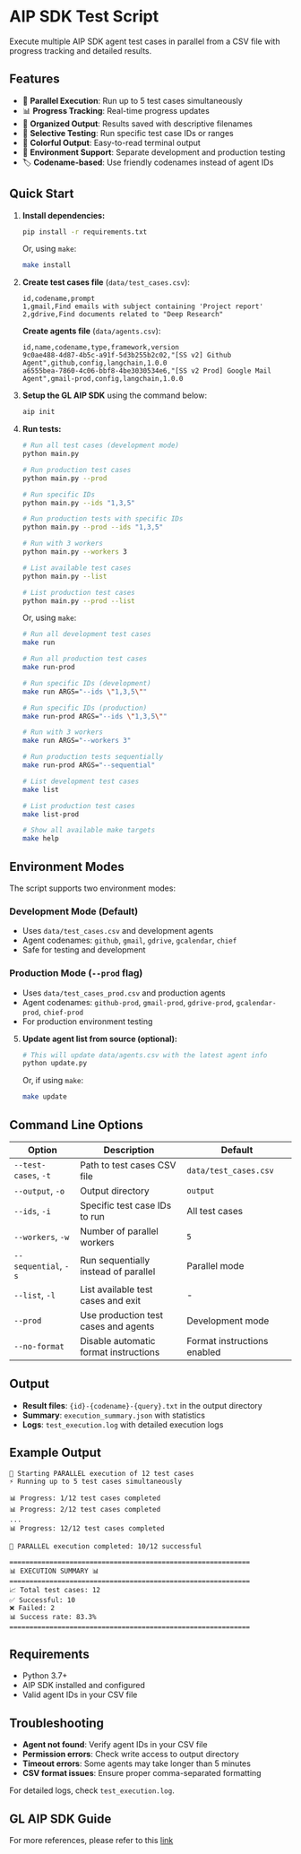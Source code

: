 # AIP SDK Test Script

Execute multiple AIP SDK agent test cases in parallel from a CSV file with progress tracking and detailed results.

## Features

- 🚀 **Parallel Execution**: Run up to 5 test cases simultaneously
- 📊 **Progress Tracking**: Real-time progress updates
- 📁 **Organized Output**: Results saved with descriptive filenames
- 🎯 **Selective Testing**: Run specific test case IDs or ranges
- 🎨 **Colorful Output**: Easy-to-read terminal output
- 🔄 **Environment Support**: Separate development and production testing
- 🏷️ **Codename-based**: Use friendly codenames instead of agent IDs

## Quick Start

1. **Install dependencies:**
   ```bash
   pip install -r requirements.txt
   ```
   Or, using `make`:
   ```bash
   make install
   ```

2. **Create test cases file** (`data/test_cases.csv`):
   ```csv
   id,codename,prompt
   1,gmail,Find emails with subject containing 'Project report'
   2,gdrive,Find documents related to "Deep Research"
   ```

   **Create agents file** (`data/agents.csv`):
   ```csv
   id,name,codename,type,framework,version
   9c0ae488-4d87-4b5c-a91f-5d3b255b2c02,"[SS v2] Github Agent",github,config,langchain,1.0.0
   a6555bea-7860-4c06-bbf8-4be3030534e6,"[SS v2 Prod] Google Mail Agent",gmail-prod,config,langchain,1.0.0
   ```

3. **Setup the GL AIP SDK** using the command below:
   ```bash
   aip init
   ```

4. **Run tests:**
   ```bash
   # Run all test cases (development mode)
   python main.py

   # Run production test cases
   python main.py --prod

   # Run specific IDs
   python main.py --ids "1,3,5"

   # Run production tests with specific IDs
   python main.py --prod --ids "1,3,5"

   # Run with 3 workers
   python main.py --workers 3

   # List available test cases
   python main.py --list

   # List production test cases
   python main.py --prod --list
   ```
   Or, using `make`:
   ```bash
   # Run all development test cases
   make run

   # Run all production test cases
   make run-prod

   # Run specific IDs (development)
   make run ARGS="--ids \"1,3,5\""

   # Run specific IDs (production)
   make run-prod ARGS="--ids \"1,3,5\""

   # Run with 3 workers
   make run ARGS="--workers 3"

   # Run production tests sequentially
   make run-prod ARGS="--sequential"

   # List development test cases
   make list

   # List production test cases
   make list-prod

   # Show all available make targets
   make help
   ```

## Environment Modes

The script supports two environment modes:

### Development Mode (Default)
- Uses `data/test_cases.csv` and development agents
- Agent codenames: `github`, `gmail`, `gdrive`, `gcalendar`, `chief`
- Safe for testing and development

### Production Mode (`--prod` flag)
- Uses `data/test_cases_prod.csv` and production agents
- Agent codenames: `github-prod`, `gmail-prod`, `gdrive-prod`, `gcalendar-prod`, `chief-prod`
- For production environment testing

5. **Update agent list from source (optional):**
   ```bash
   # This will update data/agents.csv with the latest agent info
   python update.py
   ```

   Or, if using `make`:
   ```bash
   make update
   ```

## Command Line Options

| Option | Description | Default |
|--------|-------------|---------|
| `--test-cases`, `-t` | Path to test cases CSV file | `data/test_cases.csv` |
| `--output`, `-o` | Output directory | `output` |
| `--ids`, `-i` | Specific test case IDs to run | All test cases |
| `--workers`, `-w` | Number of parallel workers | `5` |
| `--sequential`, `-s` | Run sequentially instead of parallel | Parallel mode |
| `--list`, `-l` | List available test cases and exit | - |
| `--prod` | Use production test cases and agents | Development mode |
| `--no-format` | Disable automatic format instructions | Format instructions enabled |

## Output

- **Result files**: `{id}-{codename}-{query}.txt` in the output directory
- **Summary**: `execution_summary.json` with statistics
- **Logs**: `test_execution.log` with detailed execution logs

## Example Output

```
🚀 Starting PARALLEL execution of 12 test cases
⚡ Running up to 5 test cases simultaneously

📊 Progress: 1/12 test cases completed
📊 Progress: 2/12 test cases completed
...
📊 Progress: 12/12 test cases completed

🎉 PARALLEL execution completed: 10/12 successful

============================================================
📊 EXECUTION SUMMARY 📊
============================================================
📈 Total test cases: 12
✅ Successful: 10
❌ Failed: 2
📊 Success rate: 83.3%
============================================================
```

## Requirements

- Python 3.7+
- AIP SDK installed and configured
- Valid agent IDs in your CSV file

## Troubleshooting

- **Agent not found**: Verify agent IDs in your CSV file
- **Permission errors**: Check write access to output directory
- **Timeout errors**: Some agents may take longer than 5 minutes
- **CSV format issues**: Ensure proper comma-separated formatting

For detailed logs, check `test_execution.log`.

## GL AIP SDK Guide
For more references, please refer to this [link](https://gdplabs.gitbook.io/ai-agents-platform/gl-aip-sdk/get-started/quick-start)

